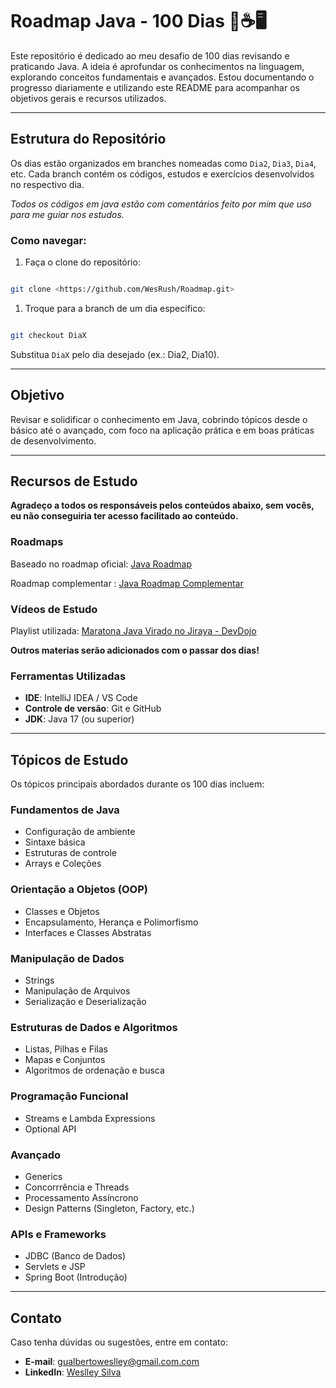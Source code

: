 # Roadmap Java - 100 Dias 🚀☕🖥️

Este repositório é dedicado ao meu desafio de 100 dias revisando e praticando Java. A ideia é aprofundar os conhecimentos na linguagem, explorando conceitos fundamentais e avançados. Estou documentando o progresso diariamente e utilizando este README para acompanhar os objetivos gerais e recursos utilizados.

---

## Estrutura do Repositório

Os dias estão organizados em branches nomeadas como `Dia2`, `Dia3`, `Dia4`, etc.
Cada branch contém os códigos, estudos e exercícios desenvolvidos no respectivo dia.

_Todos os códigos em java estão com comentários feito por mim que uso para me guiar nos estudos._
### Como navegar:

1. Faça o clone do repositório:

```bash

git clone <https://github.com/WesRush/Roadmap.git>

```

1. Troque para a branch de um dia específico:

```bash

git checkout DiaX

```

Substitua `DiaX` pelo dia desejado (ex.: Dia2, Dia10).

---

## Objetivo

Revisar e solidificar o conhecimento em Java, cobrindo tópicos desde o básico até o avançado, com foco na aplicação prática e em boas práticas de desenvolvimento.

---

## Recursos de Estudo
**Agradeço a todos os responsáveis pelos conteúdos abaixo, sem vocês, eu não conseguiria ter acesso facilitado ao conteúdo.**

### Roadmaps

Baseado no roadmap oficial: [Java Roadmap](https://roadmap.sh/java)

Roadmap complementar : [Java Roadmap Complementar](https://brindle-captain-8be.notion.site/Roadmap-de-Java-13ffcdfef67880c4aeddfa4cd65db9e7#13ffcdfef678806ab907e4c04b96a70a)

### Vídeos de Estudo

Playlist utilizada: [Maratona Java Virado no Jiraya - DevDojo](https://www.youtube.com/playlist?list=PL62G310vn6nFIsOCC0H-C2infYgwm8SWW)

**Outros materias serão adicionados com o passar dos dias!**



### Ferramentas Utilizadas

- **IDE**: IntelliJ IDEA / VS Code
- **Controle de versão**: Git e GitHub
- **JDK**: Java 17 (ou superior)

---

## Tópicos de Estudo

Os tópicos principais abordados durante os 100 dias incluem:

### Fundamentos de Java

- Configuração de ambiente
- Sintaxe básica
- Estruturas de controle
- Arrays e Coleções

### Orientação a Objetos (OOP)

- Classes e Objetos
- Encapsulamento, Herança e Polimorfismo
- Interfaces e Classes Abstratas

### Manipulação de Dados

- Strings
- Manipulação de Arquivos
- Serialização e Deserialização

### Estruturas de Dados e Algoritmos

- Listas, Pilhas e Filas
- Mapas e Conjuntos
- Algoritmos de ordenação e busca

### Programação Funcional

- Streams e Lambda Expressions
- Optional API

### Avançado

- Generics
- Concorrrência e Threads
- Processamento Assíncrono
- Design Patterns (Singleton, Factory, etc.)

### APIs e Frameworks

- JDBC (Banco de Dados)
- Servlets e JSP
- Spring Boot (Introdução)


---

## Contato

Caso tenha dúvidas ou sugestões, entre em contato:

- **E-mail**: gualbertoweslley@gmail.com.com
- **LinkedIn**: [Weslley Silva](https://www.linkedin.com/in/weslleygcsilva/)


